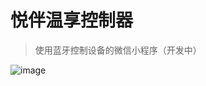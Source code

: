 # 悦伴温享控制器
> 使用蓝牙控制设备的微信小程序（开发中）

![image](https://github.com/user-attachments/assets/90633e3a-9209-4315-80be-5b8460257a97)

